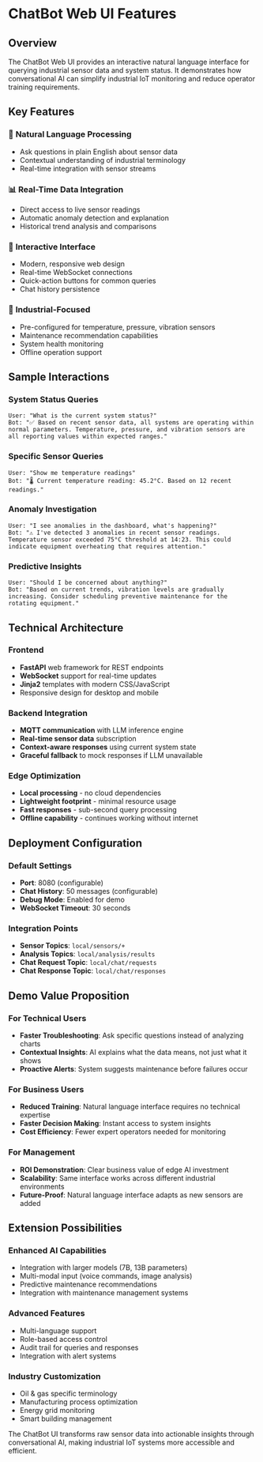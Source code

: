 # ChatBot Web UI Features

## Overview

The ChatBot Web UI provides an interactive natural language interface for querying industrial sensor data and system status. It demonstrates how conversational AI can simplify industrial IoT monitoring and reduce operator training requirements.

## Key Features

### 🤖 **Natural Language Processing**
- Ask questions in plain English about sensor data
- Contextual understanding of industrial terminology  
- Real-time integration with sensor streams

### 📊 **Real-Time Data Integration**
- Direct access to live sensor readings
- Automatic anomaly detection and explanation
- Historical trend analysis and comparisons

### 💬 **Interactive Interface**
- Modern, responsive web design
- Real-time WebSocket connections
- Quick-action buttons for common queries
- Chat history persistence

### 🔧 **Industrial-Focused**
- Pre-configured for temperature, pressure, vibration sensors
- Maintenance recommendation capabilities
- System health monitoring
- Offline operation support

## Sample Interactions

### System Status Queries
```
User: "What is the current system status?"
Bot: "✅ Based on recent sensor data, all systems are operating within normal parameters. Temperature, pressure, and vibration sensors are all reporting values within expected ranges."
```

### Specific Sensor Queries
```
User: "Show me temperature readings"
Bot: "🌡️ Current temperature reading: 45.2°C. Based on 12 recent readings."
```

### Anomaly Investigation
```
User: "I see anomalies in the dashboard, what's happening?"
Bot: "⚠️ I've detected 3 anomalies in recent sensor readings. Temperature sensor exceeded 75°C threshold at 14:23. This could indicate equipment overheating that requires attention."
```

### Predictive Insights
```
User: "Should I be concerned about anything?"
Bot: "Based on current trends, vibration levels are gradually increasing. Consider scheduling preventive maintenance for the rotating equipment."
```

## Technical Architecture

### Frontend
- **FastAPI** web framework for REST endpoints
- **WebSocket** support for real-time updates
- **Jinja2** templates with modern CSS/JavaScript
- Responsive design for desktop and mobile

### Backend Integration
- **MQTT communication** with LLM inference engine
- **Real-time sensor data** subscription
- **Context-aware responses** using current system state
- **Graceful fallback** to mock responses if LLM unavailable

### Edge Optimization
- **Local processing** - no cloud dependencies
- **Lightweight footprint** - minimal resource usage
- **Fast responses** - sub-second query processing
- **Offline capability** - continues working without internet

## Deployment Configuration

### Default Settings
- **Port**: 8080 (configurable)
- **Chat History**: 50 messages (configurable)
- **Debug Mode**: Enabled for demo
- **WebSocket Timeout**: 30 seconds

### Integration Points
- **Sensor Topics**: `local/sensors/+`
- **Analysis Topics**: `local/analysis/results`
- **Chat Request Topic**: `local/chat/requests`
- **Chat Response Topic**: `local/chat/responses`

## Demo Value Proposition

### For Technical Users
- **Faster Troubleshooting**: Ask specific questions instead of analyzing charts
- **Contextual Insights**: AI explains what the data means, not just what it shows
- **Proactive Alerts**: System suggests maintenance before failures occur

### For Business Users  
- **Reduced Training**: Natural language interface requires no technical expertise
- **Faster Decision Making**: Instant access to system insights
- **Cost Efficiency**: Fewer expert operators needed for monitoring

### For Management
- **ROI Demonstration**: Clear business value of edge AI investment
- **Scalability**: Same interface works across different industrial environments
- **Future-Proof**: Natural language interface adapts as new sensors are added

## Extension Possibilities

### Enhanced AI Capabilities
- Integration with larger models (7B, 13B parameters)
- Multi-modal input (voice commands, image analysis)
- Predictive maintenance recommendations
- Integration with maintenance management systems

### Advanced Features
- Multi-language support
- Role-based access control
- Audit trail for queries and responses
- Integration with alert systems

### Industry Customization
- Oil & gas specific terminology
- Manufacturing process optimization
- Energy grid monitoring
- Smart building management

The ChatBot UI transforms raw sensor data into actionable insights through conversational AI, making industrial IoT systems more accessible and efficient.